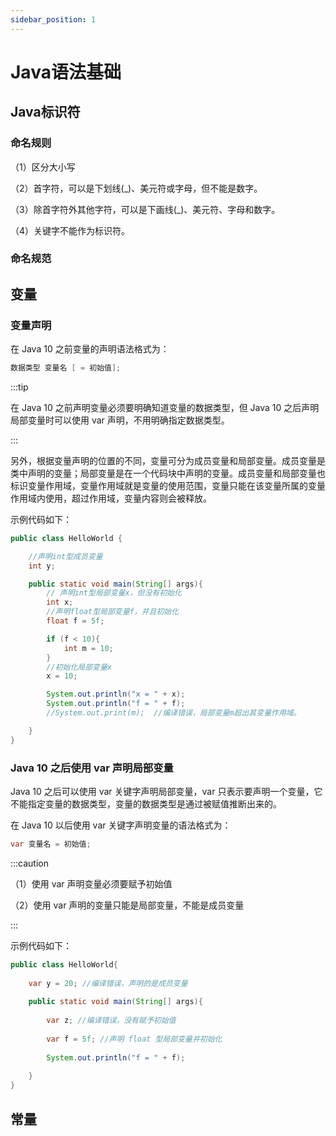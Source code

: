 ```yaml
---
sidebar_position: 1
---
```


# Java语法基础



## Java标识符



### 命名规则

（1）区分大小写

（2）首字符，可以是下划线(_)、美元符或字母，但不能是数字。

（3）除首字符外其他字符，可以是下画线(_)、美元符、字母和数字。

（4）关键字不能作为标识符。

### 命名规范



## 变量



### 变量声明

在 Java 10 之前变量的声明语法格式为：

```java
数据类型 变量名 [ = 初始值];
```

:::tip

在 Java 10 之前声明变量必须要明确知道变量的数据类型，但 Java 10 之后声明局部变量时可以使用 var 声明，不用明确指定数据类型。

:::

另外，根据变量声明的位置的不同，变量可分为成员变量和局部变量。成员变量是类中声明的变量；局部变量是在一个代码块中声明的变量。成员变量和局部变量也标识变量作用域，变量作用域就是变量的使用范围，变量只能在该变量所属的变量作用域内使用，超过作用域，变量内容则会被释放。

示例代码如下：

```java
public class HelloWorld {

    //声明int型成员变量
    int y;

    public static void main(String[] args){
        // 声明int型局部变量x，但没有初始化
        int x;
        //声明float型局部变量f，并且初始化
        float f = 5f;

        if (f < 10){
            int m = 10;
        }
        //初始化局部变量x
        x = 10;

        System.out.println("x = " + x);
        System.out.println("f = " + f);
        //System.out.print(m);  //编译错误，局部变量m超出其变量作用域。

    }
}
```

### Java 10 之后使用 var 声明局部变量

Java 10 之后可以使用 var 关键字声明局部变量，var 只表示要声明一个变量，它不能指定变量的数据类型，变量的数据类型是通过被赋值推断出来的。

在 Java 10 以后使用 var 关键字声明变量的语法格式为：

```java
var 变量名 = 初始值;
```

:::caution

（1）使用 var 声明变量必须要赋予初始值

（2）使用 var 声明的变量只能是局部变量，不能是成员变量

:::

示例代码如下：

```java
public class HelloWorld{
    
    var y = 20; //编译错误，声明的是成员变量
    
    public static void main(String[] args){
        
        var z; //编译错误，没有赋予初始值
        
        var f = 5f; //声明 float 型局部变量并初始化
        
        System.out.println("f = " + f);
        
    }
}
```

## 常量



